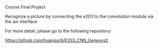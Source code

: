 Course Final Project

Recognize a picture by connecting the e203 to the convolution module via the axi interface

For more detail, please go to the  following repository:

https://github.com/huangxc6/E203_CNN_Genesys2